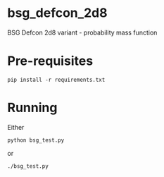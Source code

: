 # bsg_defcon_2d8
BSG Defcon 2d8 variant - probability mass function

# Pre-requisites
```
pip install -r requirements.txt
```

# Running
Either
```
python bsg_test.py
```
or 
```
./bsg_test.py
```